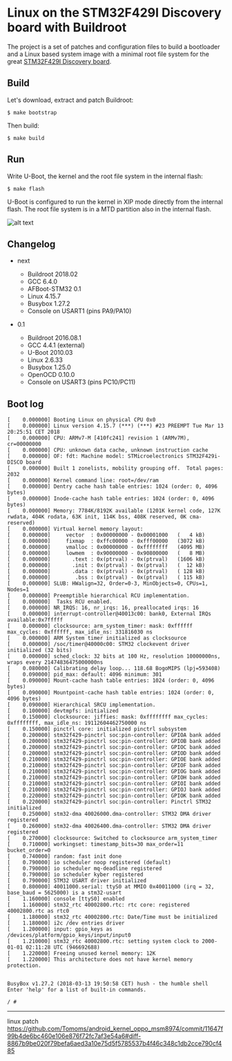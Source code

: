 Linux on the STM32F429I Discovery board with Buildroot
======================================================

The project is a set of patches and configuration files to build a bootloader and a Linux based system image with a minimal root file system for the great [STM32F429I Discovery board](http://www.st.com/en/evaluation-tools/32f429idiscovery.html).

Build
-----

Let's download, extract and patch Buildroot:

`$ make bootstrap`


Then build:

`$ make build`


Run
---

Write U-Boot, the kernel and the root file system in the internal flash:

`$ make flash`

U-Boot is configured to run the kernel in XIP mode directly from the internal flash. The root file system is in a MTD partition also in the internal flash.

![alt text](doc/stm32f429i-disco_linux.jpg)

Changelog
---------

* next
  * Buildroot 2018.02
  * GCC 6.4.0
  * AFBoot-STM32 0.1
  * Linux 4.15.7
  * Busybox 1.27.2
  * Console on USART1 (pins PA9/PA10)

* 0.1
  * Buildroot 2016.08.1
  * GCC 4.4.1 (external)
  * U-Boot 2010.03
  * Linux 2.6.33
  * Busybox 1.25.0
  * OpenOCD 0.10.0
  * Console on USART3 (pins PC10/PC11)

Boot log
--------

```
[    0.000000] Booting Linux on physical CPU 0x0
[    0.000000] Linux version 4.15.7 (***) (***) #23 PREEMPT Tue Mar 13 20:25:51 CET 2018
[    0.000000] CPU: ARMv7-M [410fc241] revision 1 (ARMv7M), cr=00000000
[    0.000000] CPU: unknown data cache, unknown instruction cache
[    0.000000] OF: fdt: Machine model: STMicroelectronics STM32F429i-DISCO board
[    0.000000] Built 1 zonelists, mobility grouping off.  Total pages: 2032
[    0.000000] Kernel command line: root=/dev/ram
[    0.000000] Dentry cache hash table entries: 1024 (order: 0, 4096 bytes)
[    0.000000] Inode-cache hash table entries: 1024 (order: 0, 4096 bytes)
[    0.000000] Memory: 7784K/8192K available (1201K kernel code, 127K rwdata, 404K rodata, 63K init, 114K bss, 408K reserved, 0K cma-reserved)
[    0.000000] Virtual kernel memory layout:
[    0.000000]     vector  : 0x00000000 - 0x00001000   (   4 kB)
[    0.000000]     fixmap  : 0xffc00000 - 0xfff00000   (3072 kB)
[    0.000000]     vmalloc : 0x00000000 - 0xffffffff   (4095 MB)
[    0.000000]     lowmem  : 0x90000000 - 0x90800000   (   8 MB)
[    0.000000]       .text : 0x(ptrval) - 0x(ptrval)   (1606 kB)
[    0.000000]       .init : 0x(ptrval) - 0x(ptrval)   (  12 kB)
[    0.000000]       .data : 0x(ptrval) - 0x(ptrval)   ( 128 kB)
[    0.000000]        .bss : 0x(ptrval) - 0x(ptrval)   ( 115 kB)
[    0.000000] SLUB: HWalign=32, Order=0-3, MinObjects=0, CPUs=1, Nodes=1
[    0.000000] Preemptible hierarchical RCU implementation.
[    0.000000]  Tasks RCU enabled.
[    0.000000] NR_IRQS: 16, nr_irqs: 16, preallocated irqs: 16
[    0.000000] interrupt-controller@40013c00: bank0, External IRQs available:0x7fffff
[    0.000000] clocksource: arm_system_timer: mask: 0xffffff max_cycles: 0xffffff, max_idle_ns: 331816030 ns
[    0.000000] ARM System timer initialized as clocksource
[    0.000000] /soc/timer@40000c00: STM32 clockevent driver initialized (32 bits)
[    0.000000] sched_clock: 32 bits at 100 Hz, resolution 10000000ns, wraps every 21474836475000000ns
[    0.080000] Calibrating delay loop... 118.68 BogoMIPS (lpj=593408)
[    0.090000] pid_max: default: 4096 minimum: 301
[    0.090000] Mount-cache hash table entries: 1024 (order: 0, 4096 bytes)
[    0.090000] Mountpoint-cache hash table entries: 1024 (order: 0, 4096 bytes)
[    0.090000] Hierarchical SRCU implementation.
[    0.100000] devtmpfs: initialized
[    0.150000] clocksource: jiffies: mask: 0xffffffff max_cycles: 0xffffffff, max_idle_ns: 19112604462750000 ns
[    0.150000] pinctrl core: initialized pinctrl subsystem
[    0.200000] stm32f429-pinctrl soc:pin-controller: GPIOA bank added
[    0.200000] stm32f429-pinctrl soc:pin-controller: GPIOB bank added
[    0.200000] stm32f429-pinctrl soc:pin-controller: GPIOC bank added
[    0.200000] stm32f429-pinctrl soc:pin-controller: GPIOD bank added
[    0.210000] stm32f429-pinctrl soc:pin-controller: GPIOE bank added
[    0.210000] stm32f429-pinctrl soc:pin-controller: GPIOF bank added
[    0.210000] stm32f429-pinctrl soc:pin-controller: GPIOG bank added
[    0.210000] stm32f429-pinctrl soc:pin-controller: GPIOH bank added
[    0.210000] stm32f429-pinctrl soc:pin-controller: GPIOI bank added
[    0.210000] stm32f429-pinctrl soc:pin-controller: GPIOJ bank added
[    0.220000] stm32f429-pinctrl soc:pin-controller: GPIOK bank added
[    0.220000] stm32f429-pinctrl soc:pin-controller: Pinctrl STM32 initialized
[    0.250000] stm32-dma 40026000.dma-controller: STM32 DMA driver registered
[    0.260000] stm32-dma 40026400.dma-controller: STM32 DMA driver registered
[    0.270000] clocksource: Switched to clocksource arm_system_timer
[    0.710000] workingset: timestamp_bits=30 max_order=11 bucket_order=0
[    0.740000] random: fast init done
[    0.790000] io scheduler noop registered (default)
[    0.790000] io scheduler mq-deadline registered
[    0.790000] io scheduler kyber registered
[    0.790000] STM32 USART driver initialized
[    0.800000] 40011000.serial: ttyS0 at MMIO 0x40011000 (irq = 32, base_baud = 5625000) is a stm32-usart
[    1.160000] console [ttyS0] enabled
[    1.160000] stm32_rtc 40002800.rtc: rtc core: registered 40002800.rtc as rtc0
[    1.180000] stm32_rtc 40002800.rtc: Date/Time must be initialized
[    1.180000] i2c /dev entries driver
[    1.200000] input: gpio_keys as /devices/platform/gpio_keys/input/input0
[    1.210000] stm32_rtc 40002800.rtc: setting system clock to 2000-01-01 02:11:28 UTC (946692688)
[    1.220000] Freeing unused kernel memory: 12K
[    1.220000] This architecture does not have kernel memory protection.


BusyBox v1.27.2 (2018-03-13 19:50:58 CET) hush - the humble shell
Enter 'help' for a list of built-in commands.

/ #
```

----
linux patch https://github.com/Tomoms/android_kernel_oppo_msm8974/commit/11647f99b4de6bc460e106e876f72fc7af3e54a6#diff-8867b9be020f79befa6aed3a10e75d5f5785537b4f46c348c1db2cce790cf485
